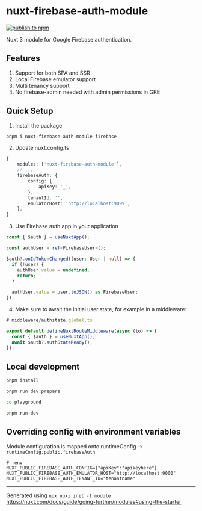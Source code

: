 # nuxt-firebase-auth-module

[![publish to npm](https://github.com/JRaams/nuxt-firebase-auth-module/actions/workflows/publish.yml/badge.svg)](https://github.com/JRaams/nuxt-firebase-auth-module/actions/workflows/publish.yml)

Nuxt 3 module for Google Firebase authentication.

## Features

1. Support for both SPA and SSR
2. Local Firebase emulator support
3. Multi tenancy support
4. No firebase-admin needed with admin permissions in GKE

## Quick Setup

1. Install the package

`pnpm i nuxt-firebase-auth-module firebase`

2. Update nuxt.config.ts

```typescript
{
    modules: ['nuxt-firebase-auth-module'],
    // ...
    firebaseAuth: {
        config: {
            apiKey: '_',
        },
        tenantId: '',
        emulatorHost: 'http://localhost:9099',
    },
}
```

3. Use Firebase auth app in your application

```typescript
const { $auth } = useNuxtApp();

const authUser = ref<FirebaseUser>();

$auth?.onIdTokenChanged((user: User | null) => {
  if (!user) {
    authUser.value = undefined;
    return;
  }

  authUser.value = user.toJSON() as FirebaseUser;
});
```

4. Make sure to await the initial user state, for example in a middleware:

```typescript
# middleware/authstate.global.ts

export default defineNuxtRouteMiddleware(async (to) => {
  const { $auth } = useNuxtApp();
  await $auth?.authStateReady();
});
```

## Local development

```bash
pnpm install

pnpm run dev:prepare

cd playground

pnpm run dev
```

## Overriding config with environment variables

Module configuration is mapped onto runtimeConfig -> `runtimeConfig.public.firebaseAuth`

```shell
# .env
NUXT_PUBLIC_FIREBASE_AUTH_CONFIG={"apiKey":"apikeyhere"}
NUXT_PUBLIC_FIREBASE_AUTH_EMULATOR_HOST="http://localhost:9000"
NUXT_PUBLIC_FIREBASE_AUTH_TENANT_ID="tenantname"
```

---

Generated using `npx nuxi init -t module` https://nuxt.com/docs/guide/going-further/modules#using-the-starter
